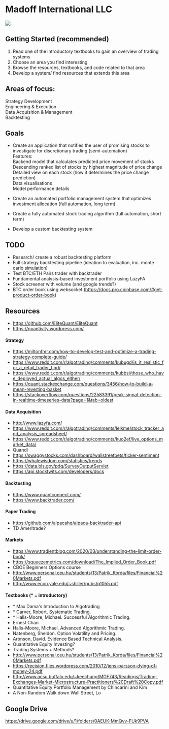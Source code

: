 <p align="center">
  <h1> 
    Madoff International LLC
  </h1>
  <img src="https://img0.oastatic.com/img2/1052809/1080x410r/aussicht-vom-gipfel.jpg" >
</p>
  
## Getting Started (recommended)  
1. Read one of the introductory textbooks to gain an overview of trading systems
2. Choose an area you find interesting
3. Browse the resources, textbooks, and code related to that area 
4. Develop a system/ find resources that extends this area

## Areas of focus:
Strategy Development  
Engineering & Execution  
Data Acquisition & Management  
Backtesting  

## Goals
- Create an application that notifies the user of promising stocks to investigate for discretionary trading (semi-automation)  
Features:  
Backend model that calculates predicted price movement of stocks   
Descending ranked list of stocks by highest magnitude of price change  
Detailed view on each stock (how it determines the price change prediction)  
Data visualisations  
Model performance details  
  
- Create an automated portfolio management system that optimizes investment allocation (full automation, long term)
  
- Create a fully automated stock trading algorithm (full automation, short term)  
  
- Develop a custom backtesting system
  
## TODO
- Research/ create a robust backtesting platform  
- Full strategy backtesting pipeline (ideation to evaluation, inc. monte carlo simulation)  
- Test BTC/ETH Pairs trader with backtrader
- Fundamental analysis-based investment portfolio using LazyFA
- Stock screener with volume (and google trends?)
- BTC order book using websocket (https://docs.pro.coinbase.com/#get-product-order-book)
  
## Resources  
- https://github.com/EliteQuant/EliteQuant
- https://quantivity.wordpress.com/  
#### Strategy  
- https://miltonfmr.com/how-to-develop-test-and-optimize-a-trading-strategy-complete-guide/
- https://www.reddit.com/r/algotrading/comments/kubugd/is_it_realistic_for_a_retail_trader_find/
- https://www.reddit.com/r/algotrading/comments/kubbsj/those_who_have_deployed_actual_algos_either/  
- https://quant.stackexchange.com/questions/3456/how-to-build-a-mean-reverting-basket  
- https://stackoverflow.com/questions/22583391/peak-signal-detection-in-realtime-timeseries-data?page=1&tab=oldest  
#### Data Acquisition  
- http://www.lazyfa.com/  
- https://www.reddit.com/r/algotrading/comments/lelkme/stock_tracker_and_analysis_spreadsheet/  
- https://www.reddit.com/r/algotrading/comments/kuo2ef/live_options_market_data/  
- Quandl 
- https://swaggystocks.com/dashboard/wallstreetbets/ticker-sentiment  
- https://whalewisdom.com/statistics/trends  
- https://data.bls.gov/pdq/SurveyOutputServlet
- https://api.stocktwits.com/developers/docs
#### Backtesting
- https://www.quantconnect.com/
- https://www.backtrader.com/
#### Paper Trading
- https://github.com/alpacahq/alpaca-backtrader-api  
- TD Ameritrade?  
#### Markets
- https://www.tradientblog.com/2020/03/understanding-the-limit-order-book/  
- https://squeezemetrics.com/download/The_Implied_Order_Book.pdf  
- CBOE Beginners Options course  
- http://www.personal.ceu.hu/students/13/Patrik_Korda/files/Financial%20Markets.pdf
- http://www.econ.yale.edu/~shiller/pubs/p1055.pdf  
#### Textbooks (* = introductory)  
- \* Max Dama's Introduction to Algotrading
- \* Carver, Robert. Systematic Trading.  
- \* Halls-Moore, Michael. Successful Algorithmic Trading.
- Ernest Chan  
- Halls-Moore, Michael. Advanced Algorithmic Trading.  
- Natenberg, Sheldon. Option Volatility and Pricing.  
- Aronson, David. Evidence Based Technical Analysis.  
- Quantitative Equity Investing?  
- Trading Systems + Methods?  
- http://www.personal.ceu.hu/students/13/Patrik_Korda/files/Financial%20Markets.pdf
- https://recision.files.wordpress.com/2010/12/jens-parsson-dying-of-money-24.pdf
- http://www.acsu.buffalo.edu/~keechung/MGF743/Readings/Trading-Exchanges-Market-Microstructure-Practitioners%20Draft%20Copy.pdf
- Quantitative Equity Portfolio Management by Chincarini and Kim
- A Non-Random Walk down Wall Street, Lo  
## Google Drive  
https://drive.google.com/drive/u/1/folders/0AEUK-MmQvv-FUk9PVA
